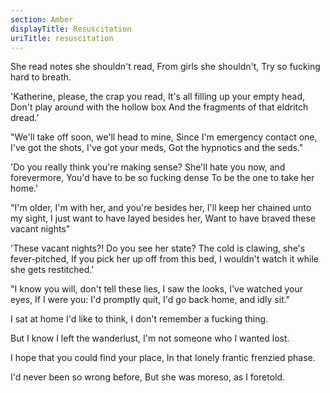 ```yaml
---
section: Amber
displayTitle: Resuscitation
uriTitle: resuscitation
---
```


She read notes she shouldn't read,
From girls she shouldn't,
Try so fucking hard to breath.

'Katherine, please, the crap you read,
It's all filling up your empty head,
Don't play around with the hollow box
And the fragments of that eldritch dread.'

"We'll take off soon, we'll head to mine,
Since I'm emergency contact one,
I've got the shots, I've got your meds,
Got the hypnotics and the seds."

'Do you really think you're making sense?
She'll hate you now, and forevermore,
You'd have to be so fucking dense
To be the one to take her home.'

"I'm older, I'm with her, and you're besides her,
I'll keep her chained unto my sight,
I just want to have layed besides her,
Want to have braved these vacant nights"

'These vacant nights?! Do you see her state?
The cold is clawing, she's fever-pitched,
If you pick her up off from this bed,
I wouldn't watch it while she gets restitched.'

"I know you will, don't tell these lies,
I saw the looks, I've watched your eyes,
If I were you: I'd promptly quit,
I'd go back home, and idly sit."

I sat at home I'd like to think,
I don't remember a fucking thing.

But I know I left the wanderlust,
I'm not someone who I wanted lost.

I hope that you could find your place,
In that lonely frantic frenzied phase.

I'd never been so wrong before,
But she was moreso, as I foretold.
